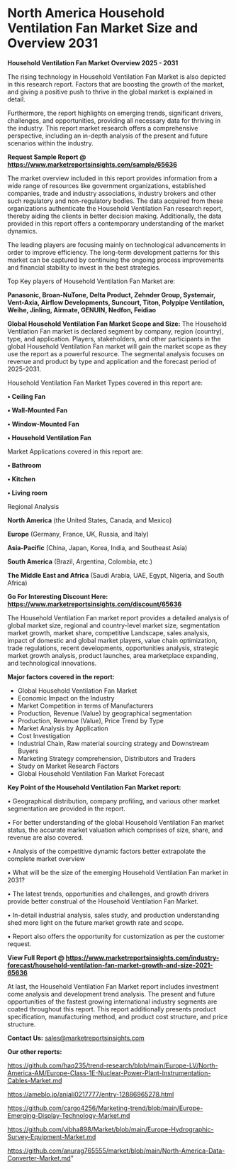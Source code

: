 # North America Household Ventilation Fan Market Size and Overview 2031

<Strong> Household Ventilation Fan Market Overview 2025 - 2031</strong>

The rising technology in Household Ventilation Fan Market is also depicted in this research report. Factors that are boosting the growth of the market, and giving a positive push to thrive in the global market is explained in detail.

Furthermore, the report highlights on emerging trends, significant drivers, challenges, and opportunities, providing all necessary data for thriving in the industry. This report market research offers a comprehensive perspective, including an in-depth analysis of the present and future scenarios within the industry.

<strong>Request Sample Report @ <a href=https://www.marketreportsinsights.com/sample/65636>https://www.marketreportsinsights.com/sample/65636</a></strong>

The market overview included in this report provides information from a wide range of resources like government organizations, established companies, trade and industry associations, industry brokers and other such regulatory and non-regulatory bodies. The data acquired from these organizations authenticate the Household Ventilation Fan research report, thereby aiding the clients in better decision making. Additionally, the data provided in this report offers a contemporary understanding of the market dynamics.

The leading players are focusing mainly on technological advancements in order to improve efficiency. The long-term development patterns for this market can be captured by continuing the ongoing process improvements and financial stability to invest in the best strategies.

Top Key players of Household Ventilation Fan Market are:

<strong>Panasonic, Broan-NuTone, Delta Product, Zehnder Group, Systemair, Vent-Axia, Airflow Developments, Suncourt, Titon, Polypipe Ventilation, Weihe, Jinling, Airmate, GENUIN, Nedfon, Feidiao</strong>

<strong><b>Global Household Ventilation Fan Market Scope and Size:</b></strong>
The Household Ventilation Fan market is declared segment by company, region (country), type, and application. Players, stakeholders, and other participants in the global Household Ventilation Fan market will gain the market scope as they use the report as a powerful resource. The segmental analysis focuses on revenue and product by type and application and the forecast period of 2025-2031.

Household Ventilation Fan Market Types covered in this report are:

<strong>• Ceiling Fan

• Wall-Mounted Fan

• Window-Mounted Fan

• Household Ventilation Fan</strong>

Market Applications covered in this report are:

<strong>• Bathroom

• Kitchen

• Living room</strong> 

Regional Analysis

<strong>North America</strong> (the United States, Canada, and Mexico)

<strong>Europe</strong> (Germany, France, UK, Russia, and Italy)

<strong>Asia-Pacific</strong> (China, Japan, Korea, India, and Southeast Asia)

<strong>South America</strong> (Brazil, Argentina, Colombia, etc.)

<strong>The Middle East and Africa</strong> (Saudi Arabia, UAE, Egypt, Nigeria, and South Africa)

<strong>Go For Interesting Discount Here: <a href=https://www.marketreportsinsights.com/discount/65636>https://www.marketreportsinsights.com/discount/65636</a></strong>

The Household Ventilation Fan market report provides a detailed analysis of global market size, regional and country-level market size, segmentation market growth, market share, competitive Landscape, sales analysis, impact of domestic and global market players, value chain optimization, trade regulations, recent developments, opportunities analysis, strategic market growth analysis, product launches, area marketplace expanding, and technological innovations.

<strong><b>Major factors covered in the report:</b></strong>
<ul>
  <li>Global Household Ventilation Fan Market </li>
  <li>Economic Impact on the Industry</li>
  <li>Market Competition in terms of Manufacturers</li>
  <li>Production, Revenue (Value) by geographical segmentation</li>
  <li>Production, Revenue (Value), Price Trend by Type</li>
  <li>Market Analysis by Application</li>
  <li>Cost Investigation</li>
  <li>Industrial Chain, Raw material sourcing strategy and Downstream Buyers</li>
  <li>Marketing Strategy comprehension, Distributors and Traders</li>
  <li>Study on Market Research Factors</li>
  <li>Global Household Ventilation Fan Market Forecast</li>
</ul>

<strong><b>Key Point of the Household Ventilation Fan Market report:</b></strong>

• Geographical distribution, company profiling, and various other market segmentation are provided in the report.

• For better understanding of the global Household Ventilation Fan market status, the accurate market valuation which comprises of size, share, and revenue are also covered.

• Analysis of the competitive dynamic factors better extrapolate the complete market overview

• What will be the size of the emerging Household Ventilation Fan market in 2031?

• The latest trends, opportunities and challenges, and growth drivers provide better construal of the Household Ventilation Fan Market.

• In-detail industrial analysis, sales study, and production understanding shed more light on the future market growth rate and scope.

• Report also offers the opportunity for customization as per the customer request.

<strong><b>View Full Report @ <a href=https://www.marketreportsinsights.com/industry-forecast/household-ventilation-fan-market-growth-and-size-2021-65636>https://www.marketreportsinsights.com/industry-forecast/household-ventilation-fan-market-growth-and-size-2021-65636</a></b></strong>


At last, the Household Ventilation Fan Market report includes investment come analysis and development trend analysis. The present and future opportunities of the fastest growing international industry segments are coated throughout this report. This report additionally presents product specification, manufacturing method, and product cost structure, and price structure.

<strong>Contact Us:</strong>
sales@marketreportsinsights.com

<strong>Our other reports:</strong>

<a href=https://github.com/haq235/trend-research/blob/main/Europe-LV/North-America-AM/Europe-Class-1E-Nuclear-Power-Plant-Instrumentation-Cables-Market.md>https://github.com/haq235/trend-research/blob/main/Europe-LV/North-America-AM/Europe-Class-1E-Nuclear-Power-Plant-Instrumentation-Cables-Market.md</a>

<a href=https://ameblo.jp/anjali0217777/entry-12886965278.html>https://ameblo.jp/anjali0217777/entry-12886965278.html</a>

<a href=https://github.com/cargo4256/Marketing-trend/blob/main/Europe-Emerging-Display-Technology-Market.md>https://github.com/cargo4256/Marketing-trend/blob/main/Europe-Emerging-Display-Technology-Market.md</a>

<a href=https://github.com/vibha898/Market/blob/main/Europe-Hydrographic-Survey-Equipment-Market.md>https://github.com/vibha898/Market/blob/main/Europe-Hydrographic-Survey-Equipment-Market.md</a>

<a href=https://github.com/anurag765555/market/blob/main/North-America-Data-Converter-Market.md>https://github.com/anurag765555/market/blob/main/North-America-Data-Converter-Market.md</a>"
